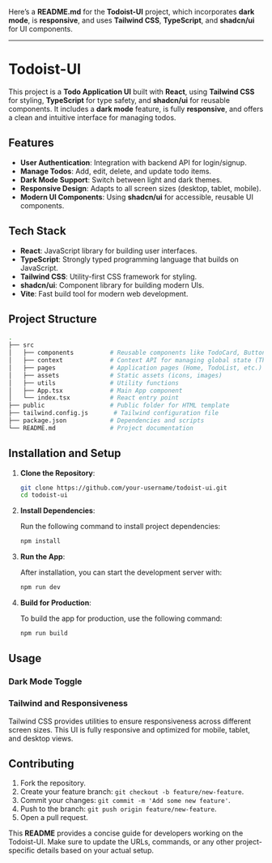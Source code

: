 Here’s a **README.md** for the **Todoist-UI** project, which incorporates **dark mode**, is **responsive**, and uses **Tailwind CSS**, **TypeScript**, and **shadcn/ui** for UI components.

---

# Todoist-UI

This project is a **Todo Application UI** built with **React**, using **Tailwind CSS** for styling, **TypeScript** for type safety, and **shadcn/ui** for reusable components. It includes a **dark mode** feature, is fully **responsive**, and offers a clean and intuitive interface for managing todos.

## Features

- **User Authentication**: Integration with backend API for login/signup.
- **Manage Todos**: Add, edit, delete, and update todo items.
- **Dark Mode Support**: Switch between light and dark themes.
- **Responsive Design**: Adapts to all screen sizes (desktop, tablet, mobile).
- **Modern UI Components**: Using **shadcn/ui** for accessible, reusable UI components.

## Tech Stack

- **React**: JavaScript library for building user interfaces.
- **TypeScript**: Strongly typed programming language that builds on JavaScript.
- **Tailwind CSS**: Utility-first CSS framework for styling.
- **shadcn/ui**: Component library for building modern UIs.
- **Vite**: Fast build tool for modern web development.

## Project Structure

```bash
.
├── src
│   ├── components          # Reusable components like TodoCard, Button, etc.
│   ├── context             # Context API for managing global state (Theme, Todos)
│   ├── pages               # Application pages (Home, TodoList, etc.)
│   ├── assets              # Static assets (icons, images)
│   ├── utils               # Utility functions
│   ├── App.tsx             # Main App component
│   └── index.tsx           # React entry point
├── public                  # Public folder for HTML template
├── tailwind.config.js       # Tailwind configuration file
├── package.json            # Dependencies and scripts
└── README.md               # Project documentation
```

## Installation and Setup

1. **Clone the Repository**:

   ```bash
   git clone https://github.com/your-username/todoist-ui.git
   cd todoist-ui
   ```

2. **Install Dependencies**:

   Run the following command to install project dependencies:

   ```bash
   npm install
   ```

3. **Run the App**:

   After installation, you can start the development server with:

   ```bash
   npm run dev
   ```

4. **Build for Production**:

   To build the app for production, use the following command:

   ```bash
   npm run build
   ```

## Usage

### Dark Mode Toggle

### Tailwind and Responsiveness

Tailwind CSS provides utilities to ensure responsiveness across different screen sizes. This UI is fully responsive and optimized for mobile, tablet, and desktop views.


## Contributing

1. Fork the repository.
2. Create your feature branch: `git checkout -b feature/new-feature`.
3. Commit your changes: `git commit -m 'Add some new feature'`.
4. Push to the branch: `git push origin feature/new-feature`.
5. Open a pull request.


This **README** provides a concise guide for developers working on the Todoist-UI. Make sure to update the URLs, commands, or any other project-specific details based on your actual setup.